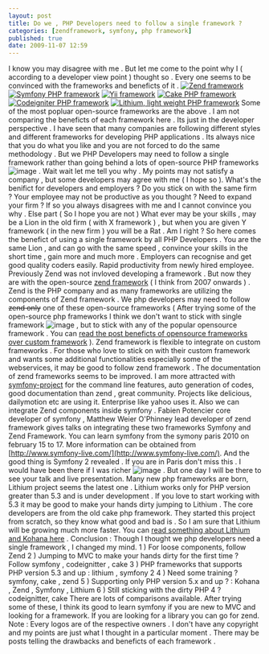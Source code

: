 ```yaml
---
layout: post
title: Do we , PHP Developers need to follow a single framework ?
categories: [zendframework, symfony, php framework]
published: true
date: 2009-11-07 12:59
---
```

I know you may disagree with me . But let me come to the point why I ( according to a developer view point ) thought so . Every one seems to be convinced with the frameworks and beneficts of it .  [![Zend framework](http://farm3.static.flickr.com/2485/4081943187_5207f8e395.jpg)](http://www.flickr.com/photos/harikt/4113996969/)  [![Symfony PHP framework](http://farm3.static.flickr.com/2543/4082702198_0c3d4c35f1_o.png)](http://www.flickr.com/photos/harikt/4082702198/)  [![Yii framework](http://farm3.static.flickr.com/2589/4082702058_69e1f84d4a_o.png)](http://www.flickr.com/photos/harikt/4082702058/)  [![Cake PHP framework](http://farm3.static.flickr.com/2539/4082701908_53bb642a72.jpg)](http://www.flickr.com/photos/harikt/4082701908/)  [![Codeigniter PHP framework](http://farm3.static.flickr.com/2569/4081942393_4bceb810bc.jpg)](http://www.flickr.com/photos/harikt/4081942393/)  [![Lithium, light weight PHP framework](http://farm3.static.flickr.com/2697/4205957193_506c6a9e95_o.png)](javascript:void(0);/*1264915123455*/)  Some of the most popluar open-source frameworks are the above . I am not comparing the beneficts of each framework here . Its just in the developer perspective .  I have seen that many companies are following different styles and different frameworks for developing PHP applications . Its always nice that you do what you like and you are not forced to do the same methodology .  But we PHP Developers may need to follow a single framework rather than going behind a lots of open-source PHP frameworks ![image](http://harikt.com/sites/all/libraries/fckeditor/editor/images/smiley/msn/regular_smile.gif) . Wait wait let me tell you why . My points may not satisfy a company , but some developers may agree with me ( I hope so ).  What's the benifict for developers and employers ?  Do you stick on with the same firm ? Your employee may not be productive as you thought ? Need to expand your firm ?  If so you always disagrees with me and I cannot convince you why .  Else part ( So I hope you are not )  What ever may be your skills , may be a Lion in the old firm ( with X framework ) , but when you are given Y framework ( in the new firm ) you will be a Rat . Am I right ? So here comes the benefict of using a single framework by all PHP Developers . You are the same Lion , and can go with the same speed , convince your skills in the short time , gain more and much more . Employers can recognise and get good quality coders easily. Rapid productivity from newly hired employee.  Previously Zend was not invloved developing a framework . But now they are with the open-source [zend framework](http://framework.zend.com/) ( I think from 2007 onwards ) . Zend is the PHP company and as many frameworks are utilizing the components of Zend framework . We php developers may need to follow ~~zend only~~ one of these open-source frameworks ( After trying some of the open-source php frameworks I think we don't want to stick with single framework ![image](http://harikt.com/sites/all/libraries/fckeditor/editor/images/smiley/msn/regular_smile.gif) , but to stick with any of the popular opensource framework . You can [read the post beneficts of opensource frameworks over custom framework](http://harikt.com/content/benefits-open-source-frameworks-over-custom-frameworks) ). Zend framework is flexible to integrate on custom frameworks . For those who love to stick on with their custom framework and wants some additional functionalities especially some of the webservices, it may be good to follow zend framework . The documentation of zend frameworks seems to be improved.  I am more attracted with [symfony-project](http://www.symfony-project.org/) for the command line features, auto generation of codes, good documentation than zend , great community. Projects like delicious, dailymotion etc are using it. Enterprise like yahoo uses it. Also we can integrate Zend components inside symfony . Fabien Potencier core developer of symfony , Matthew Weier O'Phinney lead developer of zend framework gives talks on integrating these two frameworks Symfony and Zend Framework. You can learn symfony from the symony paris 2010 on february 15 to 17. More information can be obtained from [http://www.symfony-live.com/](http://www.symfony-live.com/). And the good thing is Symfony 2 revealed . If you are in Paris don't miss this . I would have been there if I was richer ![image](http://harikt.com/sites/all/libraries/fckeditor/editor/images/smiley/msn/regular_smile.gif) . But one day I will be there to see your talk and live presentation.  Many new php frameworks are born, Lithium project seems the latest one . Lithium works only for PHP version greater than 5.3 and is under development . If you love to start working with 5.3 it may be good to make your hands dirty jumping to Lithium . The core developers are from the old cake php framework. They started this project from scratch, so they know what good and bad is . So I am sure that Lithium will be growing much more faster. You can [read something about Lithium and Kohana here](http://harikt.com/node/120) .  Conclusion : Though I thought we php developers need a single framework , I changed my mind.  1 ) For loose components, follow Zend  2 ) Jumping to MVC to make your hands dirty for the first time ? Follow symfony , codeignitter , cake  3 ) PHP frameworks that supports PHP version 5.3 and up : lithium , symfony 2  4 ) Need some training ? symfony, cake , zend  5 ) Supporting only PHP version 5.x and up ? : Kohana , Zend , Symfony , Lithium  6 ) Still sticking with the dirty PHP 4 ? codeignitter, cake  There are lots of comparisons available. After trying some of these, I think its good to learn symfony if you are new to MVC and looking for a framework. If you are looking for a library you can go for zend.  Note : Every logos are of the respective owners . I don't have any copyright and my points are just what I thought in a particular moment . There may be posts telling the drawbacks and beneficts of each framework .   
